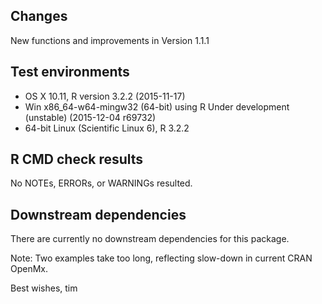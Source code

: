 ## Changes
New functions and improvements in Version 1.1.1

## Test environments
* OS X 10.11, R version 3.2.2 (2015-11-17)
* Win x86_64-w64-mingw32 (64-bit) using R Under development (unstable) (2015-12-04 r69732)
* 64-bit Linux (Scientific Linux 6), R 3.2.2

## R CMD check results

No NOTEs, ERRORs, or WARNINGs resulted.
 
## Downstream dependencies

There are currently no downstream dependencies for this package.

Note: Two examples take too long, reflecting slow-down in current CRAN OpenMx.

Best wishes, tim